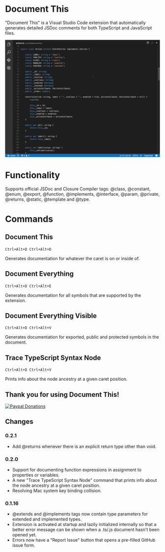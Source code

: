 # Document This
"Document This" is a Visual Studio Code extension that automatically generates detailed JSDoc comments for both TypeScript and JavaScript files.

![Demo](images/demo.gif)

# Functionality
Supports official JSDoc and Closure Compiler tags: @class, @constant, @enum, @export, @function, @implements, @interface, @param, @private, @returns, @static, @template and @type.

# Commands
## Document This
`Ctrl+Alt+D Ctrl+Alt+D`

Generates documentation for whatever the caret is on or inside of.
## Document Everything
`Ctrl+Alt+D Ctrl+Alt+E`

Generates documentation for all symbols that are supported by the extension.
## Document Everything Visible
`Ctrl+Alt+D Ctrl+Alt+V`

Generates documentation for exported, public and protected symbols in the document.

## Trace TypeScript Syntax Node
`Ctrl+Alt+D Ctrl+Alt+V`

Prints info about the node ancestry at a given caret position.

## Thank you for using Document This!
[![Paypal Donations](https://www.paypalobjects.com/en_US/i/btn/btn_donate_SM.gif)](https://www.paypal.com/cgi-bin/webscr?cmd=_donations&amp;business=7YU9WH4ANAB4Q&amp;lc=US&amp;item_name=Document%20This&amp;item_number=vscode-docthis%20extension&amp;currency_code=USD&amp;bn=PP%2dDonationsBF%3abtn_donate_SM%2egif%3aNonHosted)

## Changes

### 0.2.1
- Add @returns whenever there is an explicit return type other than void.

### 0.2.0
- Support for documenting function expressions in assignment to properties or variables.
- A new "Trace TypeScript Syntax Node" command that prints info about the node ancestry at a given caret position.
- Resolving Mac system key binding collision.

### 0.1.16
- @extends and @implements tags now contain type parameters for extended and implemented types.
- Extension is activated at startup and lazily initialized internally so that a better error message can be shown when a .ts/.js document hasn't been opened yet.
- Errors now have a "Report Issue" button that opens a pre-filled GitHub issue form.